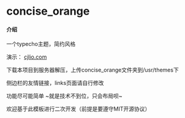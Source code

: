

# concise_orange

#### 介绍
一个typecho主题，简约风格

演示： [cjlio.com](https://cjlio.com)

下载本项目到服务器解压，上传concise_orange文件夹到/usr/themes下

侧边栏的友情链接，links页面请自行修改

功能尽可能简单 ~就是技术不到位，只会布局呗~


欢迎基于此模板进行二次开发（前提是要遵守MIT开源协议）


